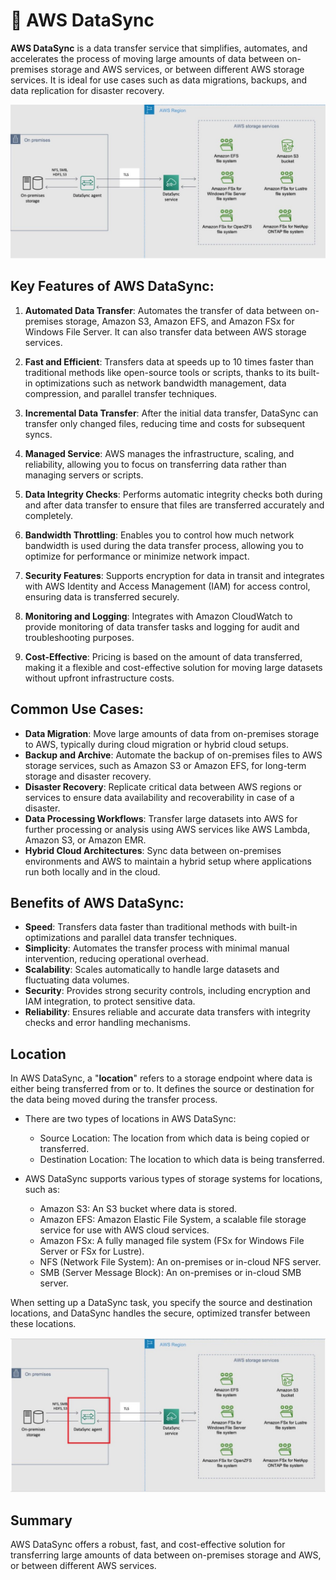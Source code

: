 # 🔄 AWS DataSync

**AWS DataSync** is a data transfer service that simplifies, automates, and accelerates the process of moving large amounts of data between on-premises storage and AWS services, or between different AWS storage services. It is ideal for use cases such as data migrations, backups, and data replication for disaster recovery.

![Aws DataSync Diagram](../imgs/aws-datasync.jpg)

## Key Features of AWS DataSync:

1. **Automated Data Transfer**: Automates the transfer of data between on-premises storage, Amazon S3, Amazon EFS, and Amazon FSx for Windows File Server. It can also transfer data between AWS storage services.

2. **Fast and Efficient**: Transfers data at speeds up to 10 times faster than traditional methods like open-source tools or scripts, thanks to its built-in optimizations such as network bandwidth management, data compression, and parallel transfer techniques.

3. **Incremental Data Transfer**: After the initial data transfer, DataSync can transfer only changed files, reducing time and costs for subsequent syncs.

4. **Managed Service**: AWS manages the infrastructure, scaling, and reliability, allowing you to focus on transferring data rather than managing servers or scripts.

5. **Data Integrity Checks**: Performs automatic integrity checks both during and after data transfer to ensure that files are transferred accurately and completely.

6. **Bandwidth Throttling**: Enables you to control how much network bandwidth is used during the data transfer process, allowing you to optimize for performance or minimize network impact.

7. **Security Features**: Supports encryption for data in transit and integrates with AWS Identity and Access Management (IAM) for access control, ensuring data is transferred securely.

8. **Monitoring and Logging**: Integrates with Amazon CloudWatch to provide monitoring of data transfer tasks and logging for audit and troubleshooting purposes.

9. **Cost-Effective**: Pricing is based on the amount of data transferred, making it a flexible and cost-effective solution for moving large datasets without upfront infrastructure costs.

## Common Use Cases:

- **Data Migration**: Move large amounts of data from on-premises storage to AWS, typically during cloud migration or hybrid cloud setups.
- **Backup and Archive**: Automate the backup of on-premises files to AWS storage services, such as Amazon S3 or Amazon EFS, for long-term storage and disaster recovery.
- **Disaster Recovery**: Replicate critical data between AWS regions or services to ensure data availability and recoverability in case of a disaster.
- **Data Processing Workflows**: Transfer large datasets into AWS for further processing or analysis using AWS services like AWS Lambda, Amazon S3, or Amazon EMR.
- **Hybrid Cloud Architectures**: Sync data between on-premises environments and AWS to maintain a hybrid setup where applications run both locally and in the cloud.

## Benefits of AWS DataSync:

- **Speed**: Transfers data faster than traditional methods with built-in optimizations and parallel data transfer techniques.
- **Simplicity**: Automates the transfer process with minimal manual intervention, reducing operational overhead.
- **Scalability**: Scales automatically to handle large datasets and fluctuating data volumes.
- **Security**: Provides strong security controls, including encryption and IAM integration, to protect sensitive data.
- **Reliability**: Ensures reliable and accurate data transfers with integrity checks and error handling mechanisms.

## Location

In AWS DataSync, a "**location**" refers to a storage endpoint where data is either being transferred from or to. It defines the source or destination for the data being moved during the transfer process.

- There are two types of locations in AWS DataSync:

  - Source Location: The location from which data is being copied or transferred.
  - Destination Location: The location to which data is being transferred.

- AWS DataSync supports various types of storage systems for locations, such as:

  - Amazon S3: An S3 bucket where data is stored.
  - Amazon EFS: Amazon Elastic File System, a scalable file storage service for use with AWS cloud services.
  - Amazon FSx: A fully managed file system (FSx for Windows File Server or FSx for Lustre).
  - NFS (Network File System): An on-premises or in-cloud NFS server.
  - SMB (Server Message Block): An on-premises or in-cloud SMB server.

When setting up a DataSync task, you specify the source and destination locations, and DataSync handles the secure, optimized transfer between these locations.

![Aws DataSync Location](../imgs/aws-datasync-location.jpg)

## Summary

AWS DataSync offers a robust, fast, and cost-effective solution for transferring large amounts of data between on-premises storage and AWS, or between different AWS services.
